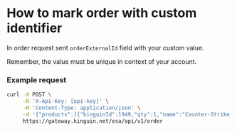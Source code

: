 # How to mark order with custom identifier

In order request sent `orderExternalId` field with your custom value.

Remember, the value must be unique in context of your account.

### Example request

```bash
curl -X POST \
     -H 'X-Api-Key: [api-key]' \
     -H 'Content-Type: application/json' \
     -d '{"products":[{"kinguinId":1949,"qty":1,"name":"Counter-Strike: Source Steam CD Key","price":5.79}],"orderExternalId":"ZETHAE8IVEIKU"}' \
     https://gateway.kinguin.net/esa/api/v1/order
```
